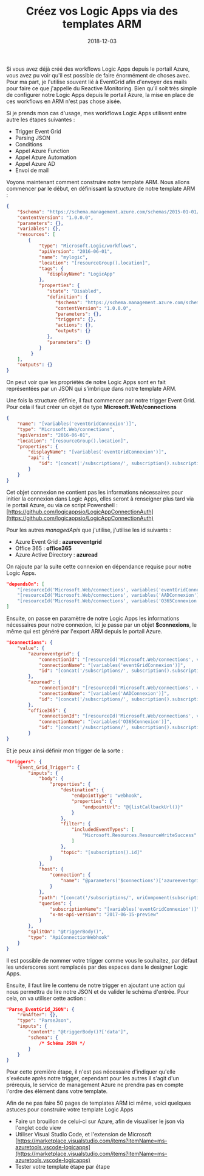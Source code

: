 ﻿---
layout: post
title: Créez vos Logic Apps via des templates ARM
date: 2018-12-03
categories: [ "ARM", "Logic Apps", "Event Grid" ]
---

Si vous avez déjà créé des workflows Logic Apps depuis le portail Azure, vous avez pu voir qu'il est possible de faire énormément de choses avec. 
Pour ma part, je l'utilise souvent lié à EventGrid afin d'envoyer des mails pour faire ce que j'appelle du Reactive Monitoring. 
Bien qu'il soit très simple de configurer notre Logic Apps depuis le portail Azure, la mise en place de ces workflows en ARM n'est pas chose aisée. 

Si je prends mon cas d'usage, mes workflows Logic Apps utilisent entre autre les étapes suivantes : 
- Trigger Event Grid
- Parsing JSON
- Conditions
- Appel Azure Function 
- Appel Azure Automation
- Appel Azure AD
- Envoi de mail

Voyons maintenant comment construire notre template ARM. Nous allons commencer par le début, en définissant la structure de notre template ARM : 

```json
{
    "$schema": "https://schema.management.azure.com/schemas/2015-01-01/deploymentTemplate.json#",
    "contentVersion": "1.0.0.0",
    "parameters": {},
    "variables": {},
    "resources": [
        {
            "type": "Microsoft.Logic/workflows",
            "apiVersion": "2016-06-01",
            "name": "mylogic",
            "location": "[resourceGroup().location]",
            "tags": {
               "displayName": "LogicApp"
            },
            "properties": {
               "state": "Disabled",
               "definition": {
                  "$schema": "https://schema.management.azure.com/schemas/2016-06-01/Microsoft.Logic.json",
                  "contentVersion": "1.0.0.0",
                  "parameters": {},
                  "triggers": {},
                  "actions": {},
                  "outputs": {}
               },
               "parameters": {}
            }
         }
    ],
    "outputs": {}
}
```

On peut voir que les propriétés de notre Logic Apps sont en fait représentées par un JSON qui s'imbrique dans notre template ARM. 

Une fois la structure définie, il faut commencer par notre trigger Event Grid. Pour cela il faut créer un objet de type **Microsoft.Web/connections**

```json
{
    "name": "[variables('eventGridConnexion')]",
    "type": "Microsoft.Web/connections",
    "apiVersion": "2016-06-01",
    "location": "[resourceGroup().location]",
    "properties": {
        "displayName": "[variables('eventGridConnexion')]",
        "api": {
            "id": "[concat('/subscriptions/', subscription().subscriptionId, '/providers/Microsoft.Web/locations/', resourceGroup().location, '/managedApis/azureeventgrid')]"
        }
    }
}
```

Cet objet connexion ne contient pas les informations nécessaires pour initier la connexion dans Logic Apps, elles seront à renseigner plus tard via le portail Azure, ou via ce script Powershell : [https://github.com/logicappsio/LogicAppConnectionAuth](https://github.com/logicappsio/LogicAppConnectionAuth)

Pour les autres *managedApis* que j'utilise, j'utilise les id suivants : 

* Azure Event Grid : **azureeventgrid**
* Office 365 : **office365**
* Azure Active Directory : **azuread**

On rajoute par la suite cette connexion en dépendance requise pour notre Logic Apps. 

```json
"dependsOn": [
    "[resourceId('Microsoft.Web/connections', variables('eventGridConnexion'))]",
    "[resourceId('Microsoft.Web/connections', variables('AADConnexion'))]",
    "[resourceId('Microsoft.Web/connections', variables('O365Connexion'))]"
]
```

Ensuite, on passe en paramètre de notre Logic Apps les informations nécessaires pour notre connexion, ici je passe par un objet **$connexions**, le même qui est généré par l'export ARM depuis le portail Azure.

```json
"$connections": {
    "value": {
        "azureeventgrid": {
            "connectionId": "[resourceId('Microsoft.Web/connections', variables('eventGridConnexion'))]",
            "connectionName": "[variables('eventGridConnexion')]",
            "id": "[concat('/subscriptions/', subscription().subscriptionId, '/providers/Microsoft.Web/locations/', variables('location'), '/managedApis/azureeventgrid')]"
        },
        "azuread": {
            "connectionId": "[resourceId('Microsoft.Web/connections', variables('AADConnexion'))]",
            "connectionName": "[variables('AADConnexion')]",
            "id": "[concat('/subscriptions/', subscription().subscriptionId, '/providers/Microsoft.Web/locations/', variables('location'), '/managedApis/azuread')]"
        },
        "office365": {
            "connectionId": "[resourceId('Microsoft.Web/connections', variables('O365Connexion'))]",
            "connectionName": "[variables('O365Connexion')]",
            "id": "[concat('/subscriptions/', subscription().subscriptionId, '/providers/Microsoft.Web/locations/', variables('location'), '/managedApis/office365')]"
        }
}
```

Et je peux ainsi définir mon trigger de la sorte : 

```json
"triggers": {
    "Event_Grid_Trigger": {
        "inputs": {
            "body": {
                "properties": {
                    "destination": {
                        "endpointType": "webhook",
                        "properties": {
                            "endpointUrl": "@{listCallbackUrl()}"
                        }
                    },
                    "filter": {
                        "includedEventTypes": [
                            "Microsoft.Resources.ResourceWriteSuccess"
                        ]
                    },
                    "topic": "[subscription().id]"
                }
            },
            "host": {
                "connection": {
                    "name": "@parameters('$connections')['azureeventgrid']['connectionId']"
                }
            },
            "path": "[concat('/subscriptions/', uriComponent(subscription().subscriptionId), '/providers/', uriComponent('Microsoft.Resources.Subscriptions'), '/resource/eventSubscriptions')]",
            "queries": {
                "subscriptionName": "[variables('eventGridConnexion')]",
                "x-ms-api-version": "2017-06-15-preview"
            }
        },
        "splitOn": "@triggerBody()",
        "type": "ApiConnectionWebhook"
    }
}
```

Il est possible de nommer votre trigger comme vous le souhaitez, par défaut les underscores sont remplacés par des espaces dans le designer Logic Apps. 

Ensuite, il faut lire le contenu de notre trigger en ajoutant une action qui nous permettra de lire notre JSON et de valider le schéma d'entrée. Pour cela, on va utiliser cette action :

```json
"Parse_EventGrid_JSON": {
    "runAfter": {},
    "type": "ParseJson",
    "inputs": {
        "content": "@triggerBody()?['data']",
        "schema": {
            /* Schéma JSON */
        }
    }
}
```

Pour cette première étape, il n'est pas nécessaire d'indiquer qu'elle s'exécute après notre trigger, cependant pour les autres il s'agit d'un prérequis, le service de management Azure ne prendra pas en compte l'ordre des élément dans votre template.

Afin de ne pas faire 50 pages de templates ARM ici même, voici quelques astuces pour construire votre template Logic Apps
- Faire un brouillon de celui-ci sur Azure, afin de visualiser le json via l'onglet code view
- Utiliser Visual Studio Code, et l'extension de Microsoft [https://marketplace.visualstudio.com/items?itemName=ms-azuretools.vscode-logicapps](https://marketplace.visualstudio.com/items?itemName=ms-azuretools.vscode-logicapps)
- Tester votre template étape par étape